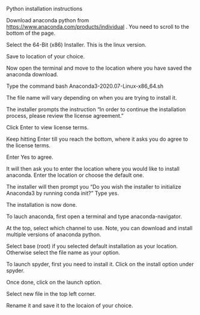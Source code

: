 Python installation instructions

Download anaconda python from https://www.anaconda.com/products/individual .  You need to scroll to the bottom of the page.

Select the 64-Bit (x86) Installer. This is the linux version.

Save to location of your choice.

Now open the terminal and move to the location where you have saved the anaconda download.

Type the command bash Anaconda3-2020.07-Linux-x86_64.sh

The file name will vary depending on when you are trying to install it.

The installer prompts the instruction “In order to continue the installation process, please review the license agreement.” 

Click Enter to view license terms.

Keep hitting Enter till you reach the bottom, where it asks you do agree to the license terms.

Enter Yes to agree.

It will then ask you to enter the location where you would like to install anaconda. Enter the location or choose the default one.

The installer will then prompt you “Do you wish the installer to initialize Anaconda3 by running conda init?” Type yes.

The installation is now done.

To lauch anaconda, first open a terminal and type anaconda-navigator.

At the top, select which channel to use. Note, you can download and install multiple versions of anaconda python. 

Select base (root) if you selected default installation as your location. Otherwise select the file name as your option.

To launch spyder, first you need to install it. Click on the install option under spyder.

Once done, click on the launch option.

Select new file in the top left corner. 

Rename it and save it to the locaion of your choice.



